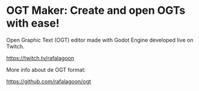 # OGT Maker: Create and open OGTs with ease!

Open Graphic Text (OGT) editor made with Godot Engine developed live on Twitch.

https://twitch.tv/rafalagoon


More info about de OGT format:

https://github.com/rafalagoon/ogt
